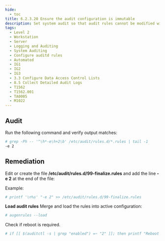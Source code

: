 ```yaml
---
hide:
  - toc
title: 6.2.3.20 Ensure the audit configuration is immutable
description: Set system audit so that audit rules cannot be modified with auditctl . Setting the flag "-e 2" forces audit to be put in immutable mode. Audit changes can only be made on system reboot.
tags:
  - Level 2
  - Workstation
  - Server
  - Logging and Auditing
  - System Auditing
  - Configure auditd rules
  - Automated
  - IG1
  - IG2
  - IG3
  - 3.3 Configure Data Access Control Lists
  - 8.5 Collect Detailed Audit Logs
  - T1562
  - T1562.001
  - TA0005
  - M1022
---
```


## Audit
Run the following command and verify output matches:
```bash
# grep -Ph -- '^\h*-e\h+2\b' /etc/audit/rules.d/*.rules | tail -1
-e 2
```

## Remediation
Edit or create the file **/etc/audit/rules.d/99-finalize.rules** and add the line **-e 2** at the end of the file:

Example:
```bash
# printf '\n%s' "-e 2" >> /etc/audit/rules.d/99-finalize.rules
```

**Load audit rules**
Merge and load the rules into active configuration:
```bash
# augenrules --load
```

Check if reboot is required.
```bash
# if [[ $(auditctl -s | grep "enabled") =~ "2" ]]; then printf "Reboot required to load rules\n"; fi
```
